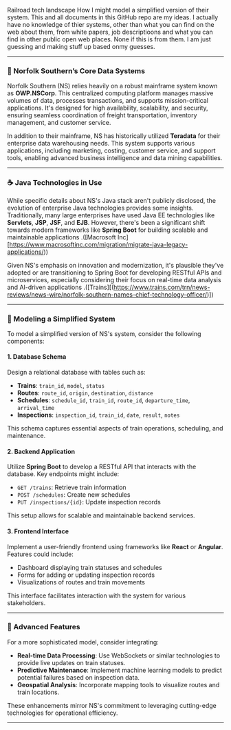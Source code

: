 Railroad tech landscape
How I might model a simplified version of their system. This and all documents in this GitHub repo are my ideas. I actually have no knowledge of thier systems, other than what you can find on the web about them, from white papers, job descriptioons and what you can find in other public open web places. None if this is from them. I am just guessing and making stuff up based onmy guesses. 


---

### 🚂 Norfolk Southern’s Core Data Systems

Norfolk Southern (NS) relies heavily on a robust mainframe system known as **OWP.NSCorp**. This centralized computing platform manages massive volumes of data, processes transactions, and supports mission-critical applications. It's designed for high availability, scalability, and security, ensuring seamless coordination of freight transportation, inventory management, and customer service.

In addition to their mainframe, NS has historically utilized **Teradata** for their enterprise data warehousing needs. This system supports various applications, including marketing, costing, customer service, and support tools, enabling advanced business intelligence and data mining capabilities.

---

### ☕ Java Technologies in Use

While specific details about NS's Java stack aren't publicly disclosed, the evolution of enterprise Java technologies provides some insights. Traditionally, many large enterprises have used Java EE technologies like **Servlets**, **JSP**, **JSF**, and **EJB**. However, there's been a significant shift towards modern frameworks like **Spring Boot** for building scalable and maintainable applications .([Macrosoft Inc][https://www.macrosoftinc.com/migration/migrate-java-legacy-applications/))

Given NS's emphasis on innovation and modernization, it's plausible they've adopted or are transitioning to Spring Boot for developing RESTful APIs and microservices, especially considering their focus on real-time data analysis and AI-driven applications .([Trains][(https://www.trains.com/trn/news-reviews/news-wire/norfolk-southern-names-chief-technology-officer/)])

---

### 🧰 Modeling a Simplified System

To model a simplified version of NS's system, consider the following components:

#### 1. **Database Schema**

Design a relational database with tables such as:

* **Trains**: `train_id`, `model`, `status`
* **Routes**: `route_id`, `origin`, `destination`, `distance`
* **Schedules**: `schedule_id`, `train_id`, `route_id`, `departure_time`, `arrival_time`
* **Inspections**: `inspection_id`, `train_id`, `date`, `result`, `notes`

This schema captures essential aspects of train operations, scheduling, and maintenance.

#### 2. **Backend Application**

Utilize **Spring Boot** to develop a RESTful API that interacts with the database. Key endpoints might include:

* `GET /trains`: Retrieve train information
* `POST /schedules`: Create new schedules
* `PUT /inspections/{id}`: Update inspection records

This setup allows for scalable and maintainable backend services.

#### 3. **Frontend Interface**

Implement a user-friendly frontend using frameworks like **React** or **Angular**. Features could include:

* Dashboard displaying train statuses and schedules
* Forms for adding or updating inspection records
* Visualizations of routes and train movements

This interface facilitates interaction with the system for various stakeholders.

---

### 🧠 Advanced Features

For a more sophisticated model, consider integrating:

* **Real-time Data Processing**: Use WebSockets or similar technologies to provide live updates on train statuses.
* **Predictive Maintenance**: Implement machine learning models to predict potential failures based on inspection data.
* **Geospatial Analysis**: Incorporate mapping tools to visualize routes and train locations.

These enhancements mirror NS's commitment to leveraging cutting-edge technologies for operational efficiency.

---



[1]: https://www.tubetorial.com/unlocking-the-power-of-owp-nscorp-mainframe-a-comprehensive-guide-to-norfolk-southerns-mainframe-system/
[2]: https://assets.teradata.com/resourceCenter/downloads/CaseStudies/EB6598.pdf"
[3]: https://www.macrosoftinc.com/migration/migrate-java-legacy-applications/
[4]: https://www.trains.com/trn/news-reviews/news-wire/norfolk-southern-names-chief-technology-officer/
